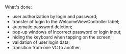 What's done:
- user authorization by login and password;
- transfer of login to the WelcomeViewController label;
- automatic password deletion;
- pop-up windows of incorrect password or login input;
- hiding the keyboard when tapping on the screen;
- validation of user login data;
- transition from one VC to another.
